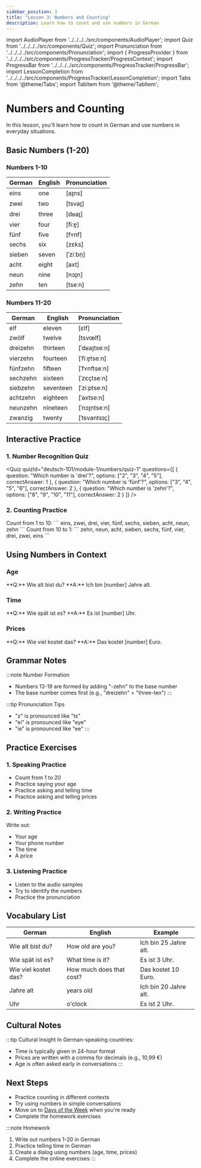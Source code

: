 ```yaml
---
sidebar_position: 3
title: "Lesson 3: Numbers and Counting"
description: Learn how to count and use numbers in German
---
```


import AudioPlayer from '../../../../src/components/AudioPlayer';
import Quiz from '../../../../src/components/Quiz';
import Pronunciation from '../../../../src/components/Pronunciation';
import { ProgressProvider } from '../../../../src/components/ProgressTracker/ProgressContext';
import ProgressBar from '../../../../src/components/ProgressTracker/ProgressBar';
import LessonCompletion from '../../../../src/components/ProgressTracker/LessonCompletion';
import Tabs from '@theme/Tabs';
import TabItem from '@theme/TabItem';

<ProgressProvider>
  <LessonCompletion lessonId="deutsch-101/module-1/numbers" title="Numbers and Counting" />
  <ProgressBar />

# Numbers and Counting

In this lesson, you'll learn how to count in German and use numbers in everyday situations.

## Basic Numbers (1-20)

<div className="lesson-content">

### Numbers 1-10

| German | English | Pronunciation |
|--------|---------|---------------|
| eins | one | [aɪ̯ns] |
| zwei | two | [tsvaɪ̯] |
| drei | three | [dʁaɪ̯] |
| vier | four | [fiːɐ̯] |
| fünf | five | [fʏnf] |
| sechs | six | [zɛks] |
| sieben | seven | [ˈziːbn̩] |
| acht | eight | [axt] |
| neun | nine | [nɔɪ̯n] |
| zehn | ten | [tseːn] |

<AudioPlayer src="/audio/numbers/one-to-ten.mp3" />

### Numbers 11-20

| German | English | Pronunciation |
|--------|---------|---------------|
| elf | eleven | [ɛlf] |
| zwölf | twelve | [tsvœlf] |
| dreizehn | thirteen | [ˈdʁaɪ̯tseːn] |
| vierzehn | fourteen | [ˈfiːɐ̯tseːn] |
| fünfzehn | fifteen | [ˈfʏnftseːn] |
| sechzehn | sixteen | [ˈzɛçtseːn] |
| siebzehn | seventeen | [ˈziːptseːn] |
| achtzehn | eighteen | [ˈaxtseːn] |
| neunzehn | nineteen | [ˈnɔɪ̯ntseːn] |
| zwanzig | twenty | [ˈtsvantsɪç] |

<AudioPlayer src="/audio/numbers/eleven-to-twenty.mp3" />

</div>

## Interactive Practice

### 1. Number Recognition Quiz

<Quiz
  quizId="deutsch-101/module-1/numbers/quiz-1"
  questions={[
    {
      question: "Which number is 'drei'?",
      options: ["2", "3", "4", "5"],
      correctAnswer: 1
    },
    {
      question: "Which number is 'fünf'?",
      options: ["3", "4", "5", "6"],
      correctAnswer: 2
    },
    {
      question: "Which number is 'zehn'?",
      options: ["8", "9", "10", "11"],
      correctAnswer: 2
    }
  ]}
/>

### 2. Counting Practice

<Tabs>
<TabItem value="counting" label="Counting" default>
  Count from 1 to 10:
  ```
  eins, zwei, drei, vier, fünf,
  sechs, sieben, acht, neun, zehn
  ```
</TabItem>
<TabItem value="reverse" label="Reverse">
  Count from 10 to 1:
  ```
  zehn, neun, acht, sieben, sechs,
  fünf, vier, drei, zwei, eins
  ```
</TabItem>
</Tabs>

## Using Numbers in Context

### Age

<div className="practice-box">
  **Q:** Wie alt bist du?  
  **A:** Ich bin [number] Jahre alt.
</div>

### Time

<div className="practice-box">
  **Q:** Wie spät ist es?  
  **A:** Es ist [number] Uhr.
</div>

### Prices

<div className="practice-box">
  **Q:** Wie viel kostet das?  
  **A:** Das kostet [number] Euro.
</div>

## Grammar Notes

:::note Number Formation
- Numbers 13-19 are formed by adding "-zehn" to the base number
- The base number comes first (e.g., "dreizehn" = "three-ten")
:::

:::tip Pronunciation Tips
- "z" is pronounced like "ts"
- "ei" is pronounced like "eye"
- "ie" is pronounced like "ee"
:::

## Practice Exercises

### 1. Speaking Practice
- Count from 1 to 20
- Practice saying your age
- Practice asking and telling time
- Practice asking and telling prices

### 2. Writing Practice
Write out:
- Your age
- Your phone number
- The time
- A price

### 3. Listening Practice
- Listen to the audio samples
- Try to identify the numbers
- Practice the pronunciation

## Vocabulary List

| German | English | Example |
|--------|---------|----------|
| Wie alt bist du? | How old are you? | Ich bin 25 Jahre alt. |
| Wie spät ist es? | What time is it? | Es ist 3 Uhr. |
| Wie viel kostet das? | How much does that cost? | Das kostet 10 Euro. |
| Jahre alt | years old | Ich bin 20 Jahre alt. |
| Uhr | o'clock | Es ist 2 Uhr. |

## Cultural Notes

:::tip Cultural Insight
In German-speaking countries:
- Time is typically given in 24-hour format
- Prices are written with a comma for decimals (e.g., 10,99 €)
- Age is often asked early in conversations
:::

## Next Steps

- Practice counting in different contexts
- Try using numbers in simple conversations
- Move on to [Days of the Week](./days) when you're ready
- Complete the homework exercises

:::note Homework
1. Write out numbers 1-20 in German
2. Practice telling time in German
3. Create a dialog using numbers (age, time, prices)
4. Complete the online exercises
:::

</ProgressProvider> 